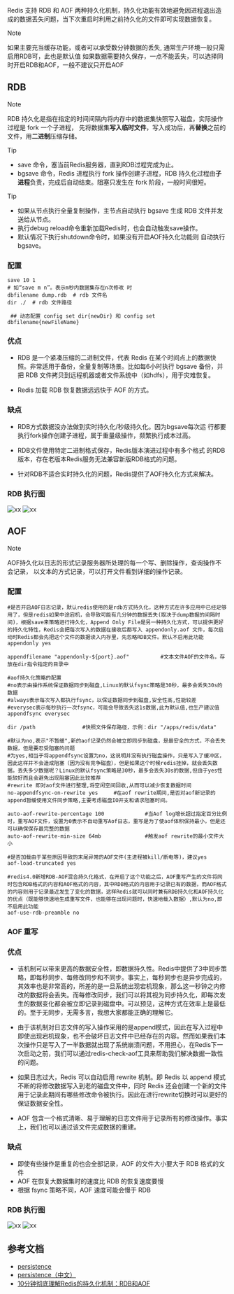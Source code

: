 Redis 支持 RDB 和 AOF 两种持久化机制，持久化功能有效地避免因进程退出造成的数据丢失问题，当下次重启时利用之前持久化的文件即可实现数据恢复。 

> [!NOTE]
> 如果主要充当缓存功能，或者可以承受数分钟数据的丢失, 通常生产环境一般只需启用RDB可，此也是默认值
> 如果数据需要持久保存，一点不能丢失，可以选择同时开启RDB和AOF，一般不建议只开启AOF


## RDB

> [!NOTE]
> RDB 持久化是指在指定的时间间隔内将内存中的数据集快照写入磁盘，实际操作过程是 fork 一个子进程，
> 先将数据集**写入临时文件**，写入成功后，再**替换**之前的文件，用**二进制**压缩存储。

> [!TIP]
> - save 命令，塞当前Redis服务器，直到RDB过程完成为止。
> - bgsave 命令，Redis 进程执行 fork 操作创建子进程，RDB 持久化过程由**子进程**负责，完成后自动结束。阻塞只发生在 fork 阶段，一般时间很短。

> [!TIP]
> - 如果从节点执行全量复制操作，主节点自动执行 bgsave 生成 RDB 文件并发送给从节点。
> - 执行debug reload命令重新加载Redis时，也会自动触发save操作。
> - 默认情况下执行shutdown命令时，如果没有开启AOF持久化功能则 自动执行bgsave。
 
### 配置  

```shell
save 10 1
# 如“save m n”。表示m秒内数据集存在n次修改 时  
dbfilename dump.rdb  # rdb 文件名
dir ./  # rdb 文件路径

 ## 动态配置 config set dir{newDir} 和 config set dbfilename{newFileName}
```
### 优点 

- RDB 是一个紧凑压缩的二进制文件，代表 Redis 在某个时间点上的数据快照。非常适用于备份，全量复制等场景。比如每6小时执行 bgsave 备份，并把 RDB 文件拷贝到远程机器或者文件系统中（如hdfs），用于灾难恢复。

- Redis 加载 RDB 恢复数据远远快于 AOF 的方式。


### 缺点

- RDB方式数据没办法做到实时持久化/秒级持久化。因为bgsave每次运 行都要执行fork操作创建子进程，属于重量级操作，频繁执行成本过高。  

- RDB文件使用特定二进制格式保存，Redis版本演进过程中有多个格式 的RDB版本，存在老版本Redis服务无法兼容新版RDB格式的问题。  

- 针对RDB不适合实时持久化的问题，Redis提供了AOF持久化方式来解决。

### RDB 执行图

![xx](./imgs/rdb.png ':size=400')
![xx](./imgs/rdb2.png ':size=400')

## AOF

> [!NOTE]
> AOF持久化以日志的形式记录服务器所处理的每一个写、删除操作，查询操作不会记录，
> 以文本的方式记录，可以打开文件看到详细的操作记录。

### 配置

```shell
#是否开启AOF日志记录，默认redis使用的是rdb方式持久化，这种方式在许多应用中已经足够用了，但是redis如果中途宕机，会导致可能有几分钟的数据丢失(取决于dump数据的间隔时间)，根据save来策略进行持久化，Append Only File是另一种持久化方式，可以提供更好的持久化特性，Redis会把每次写入的数据在接收后都写入 appendonly.aof 文件，每次启动时Redis都会先把这个文件的数据读入内存里，先忽略RDB文件。默认不启用此功能
appendonly yes  

appendfilename "appendonly-${port}.aof"          #文本文件AOF的文件名，存放在dir指令指定的目录中

#aof持久化策略的配置
#no表示由操作系统保证数据同步到磁盘,Linux的默认fsync策略是30秒，最多会丢失30s的数据
#always表示每次写入都执行fsync，以保证数据同步到磁盘,安全性高,性能较差
#everysec表示每秒执行一次fsync，可能会导致丢失这1s数据,此为默认值,也生产建议值
appendfsync everysec    

dir /path               #快照文件保存路径，示例：dir "/apps/redis/data"

#默认为no,表示"不暂缓",新的aof记录仍然会被立即同步到磁盘，是最安全的方式，不会丢失数据，但是要忍受阻塞的问题
#为yes,相当于将appendfsync设置为no，这说明并没有执行磁盘操作，只是写入了缓冲区，因此这样并不会造成阻塞（因为没有竞争磁盘），但是如果这个时候redis挂掉，就会丢失数据。丢失多少数据呢？Linux的默认fsync策略是30秒，最多会丢失30s的数据,但由于yes性能较好而且会避免出现阻塞因此比较推荐
#rewrite 即对aof文件进行整理,将空闲空间回收,从而可以减少恢复数据时间
no-appendfsync-on-rewrite yes     #在aof rewrite期间,是否对aof新记录的append暂缓使用文件同步策略,主要考虑磁盘IO开支和请求阻塞时间。

auto-aof-rewrite-percentage 100             #当Aof log增长超过指定百分比例时，重写AOF文件，设置为0表示不自动重写Aof日志，重写是为了使aof体积保持最小，但是还可以确保保存最完整的数据
auto-aof-rewrite-min-size 64mb              #触发aof rewrite的最小文件大小

#是否加载由于某些原因导致的末尾异常的AOF文件(主进程被kill/断电等)，建议yes
aof-load-truncated yes                      

#redis4.0新增RDB-AOF混合持久化格式，在开启了这个功能之后，AOF重写产生的文件将同时包含RDB格式的内容和AOF格式的内容，其中RDB格式的内容用于记录已有的数据，而AOF格式的内容则用于记录最近发生了变化的数据，这样Redis就可以同时兼有RDB持久化和AOF持久化的优点（既能够快速地生成重写文件，也能够在出现问题时，快速地载入数据）,默认为no,即不启用此功能
aof-use-rdb-preamble no 
```

### AOF 重写

### 优点 

- 该机制可以带来更高的数据安全性，即数据持久性。Redis中提供了3中同步策略，即每秒同步、每修改同步和不同步。事实上，每秒同步也是异步完成的，其效率也是非常高的，所差的是一旦系统出现宕机现象，那么这一秒钟之内修改的数据将会丢失。而每修改同步，我们可以将其视为同步持久化，即每次发生的数据变化都会被立即记录到磁盘中。可以预见，这种方式在效率上是最低的。至于无同步，无需多言，我想大家都能正确的理解它。

- 由于该机制对日志文件的写入操作采用的是append模式，因此在写入过程中即使出现宕机现象，也不会破坏日志文件中已经存在的内容。然而如果我们本次操作只是写入了一半数据就出现了系统崩溃问题，不用担心，在Redis下一次启动之前，我们可以通过redis-check-aof工具来帮助我们解决数据一致性的问题。

- 如果日志过大，Redis 可以自动启用 rewrite 机制。即 Redis 以 append 模式不断的将修改数据写入到老的磁盘文件中，同时 Redis 还会创建一个新的文件用于记录此期间有哪些修改命令被执行。因此在进行rewrite切换时可以更好的保证数据安全性。

- AOF 包含一个格式清晰、易于理解的日志文件用于记录所有的修改操作。事实上，我们也可以通过该文件完成数据的重建。

### 缺点

- 即使有些操作是重复的也会全部记录，AOF 的文件大小要大于 RDB 格式的文件
- AOF 在恢复大数据集时的速度比 RDB 的恢复速度要慢
- 根据 fsync 策略不同，AOF 速度可能会慢于 RDB


### RDB 执行图



![xx](./imgs/aof.png ':size=400')
![xx](./imgs/aof2.png ':size=400')

## 参考文档

- [persistence](https://redis.io/topics/persistence)  
- [persistence（中文）](http://redisdoc.com/topic/persistence.html)
- [10分钟彻底理解Redis的持久化机制：RDB和AOF](https://juejin.cn/post/6844903874927525902)